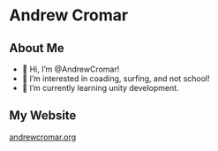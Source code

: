 # Andrew Cromar

## About Me
- 👋 Hi, I’m @AndrewCromar!
- 👀 I’m interested in coading, surfing, and not school!
- 🌱 I’m currently learning unity development.

## My Website
[andrewcromar.org](https://andrewcromar.org)


<!---
AndrewCromar/AndrewCromar is a ✨ special ✨ repository because its `README.md` (this file) appears on your GitHub profile.
You can click the Preview link to take a look at your changes.
--->

